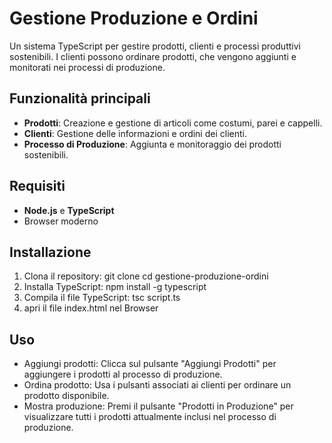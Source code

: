 # Gestione Produzione e Ordini

Un sistema TypeScript per gestire prodotti, clienti e processi produttivi sostenibili. I clienti possono ordinare prodotti, che vengono aggiunti e monitorati nei processi di produzione.

## Funzionalità principali
- **Prodotti**: Creazione e gestione di articoli come costumi, parei e cappelli.
- **Clienti**: Gestione delle informazioni e ordini dei clienti.
- **Processo di Produzione**: Aggiunta e monitoraggio dei prodotti sostenibili.

## Requisiti
- **Node.js** e **TypeScript**
- Browser moderno

## Installazione
1. Clona il repository:
   git clone <url-repository>
   cd gestione-produzione-ordini
2. Installa TypeScript:
   npm install -g typescript
3. Compila il file TypeScript:
   tsc script.ts
4. apri il file index.html nel Browser


## Uso

- Aggiungi prodotti: Clicca sul pulsante "Aggiungi Prodotti" per aggiungere i prodotti al processo di produzione.
- Ordina prodotto: Usa i pulsanti associati ai clienti per ordinare un prodotto disponibile.
- Mostra produzione: Premi il pulsante "Prodotti in Produzione" per visualizzare tutti i prodotti attualmente inclusi nel processo di produzione.
